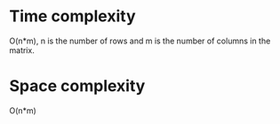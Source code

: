 # Time complexity
O(n*m), n is the number of rows and m is the number of columns in the matrix.

# Space complexity
O(n*m)